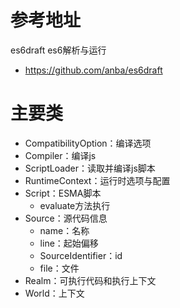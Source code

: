 # 参考地址
es6draft es6解析与运行
- https://github.com/anba/es6draft

# 主要类
- CompatibilityOption：编译选项
- Compiler：编译js
- ScriptLoader：读取并编译js脚本
- RuntimeContext：运行时选项与配置
- Script：ESMA脚本
  - evaluate方法执行
- Source：源代码信息
  - name：名称
  - line：起始偏移
  - SourceIdentifier：id
  - file：文件
- Realm：可执行代码和执行上下文
- World：上下文